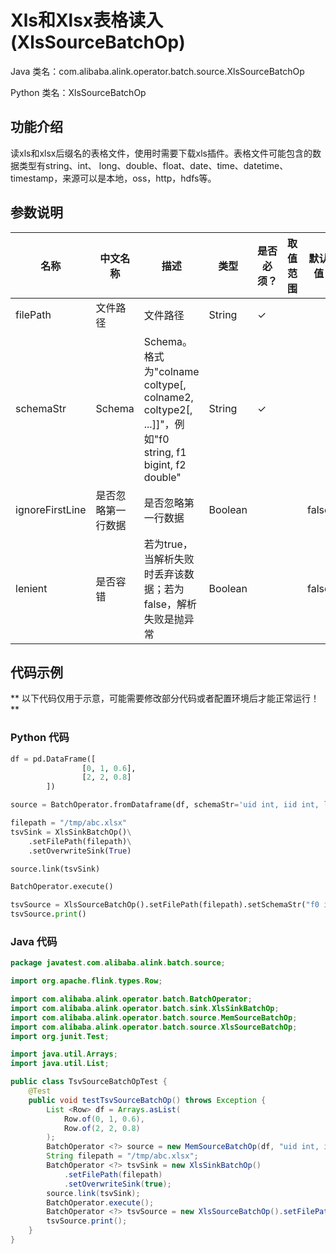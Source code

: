 # Xls和Xlsx表格读入 (XlsSourceBatchOp)
Java 类名：com.alibaba.alink.operator.batch.source.XlsSourceBatchOp

Python 类名：XlsSourceBatchOp


## 功能介绍
读xls和xlsx后缀名的表格文件，使用时需要下载xls插件。表格文件可能包含的数据类型有string、int、
long、double、float、date、time、datetime、timestamp，来源可以是本地，oss，http，hdfs等。

## 参数说明

| 名称 | 中文名称 | 描述 | 类型 | 是否必须？ | 取值范围 | 默认值 |
| --- | --- | --- | --- | --- | --- | --- |
| filePath | 文件路径 | 文件路径 | String | ✓ |  |  |
| schemaStr | Schema | Schema。格式为"colname coltype[, colname2, coltype2[, ...]]"，例如"f0 string, f1 bigint, f2 double" | String | ✓ |  |  |
| ignoreFirstLine | 是否忽略第一行数据 | 是否忽略第一行数据 | Boolean |  |  | false |
| lenient | 是否容错 | 若为true，当解析失败时丢弃该数据；若为false，解析失败是抛异常 | Boolean |  |  | false |


## 代码示例

** 以下代码仅用于示意，可能需要修改部分代码或者配置环境后才能正常运行！**

### Python 代码
```python
df = pd.DataFrame([
                [0, 1, 0.6],
                [2, 2, 0.8]
        ])

source = BatchOperator.fromDataframe(df, schemaStr='uid int, iid int, label double')

filepath = "/tmp/abc.xlsx"
tsvSink = XlsSinkBatchOp()\
    .setFilePath(filepath)\
    .setOverwriteSink(True)

source.link(tsvSink)

BatchOperator.execute()

tsvSource = XlsSourceBatchOp().setFilePath(filepath).setSchemaStr("f0 int, f1 int, f2 double")
tsvSource.print()

```
### Java 代码
```java
package javatest.com.alibaba.alink.batch.source;

import org.apache.flink.types.Row;

import com.alibaba.alink.operator.batch.BatchOperator;
import com.alibaba.alink.operator.batch.sink.XlsSinkBatchOp;
import com.alibaba.alink.operator.batch.source.MemSourceBatchOp;
import com.alibaba.alink.operator.batch.source.XlsSourceBatchOp;
import org.junit.Test;

import java.util.Arrays;
import java.util.List;

public class TsvSourceBatchOpTest {
	@Test
	public void testTsvSourceBatchOp() throws Exception {
		List <Row> df = Arrays.asList(
			Row.of(0, 1, 0.6),
			Row.of(2, 2, 0.8)
		);
		BatchOperator <?> source = new MemSourceBatchOp(df, "uid int, iid int, label double");
		String filepath = "/tmp/abc.xlsx";
		BatchOperator <?> tsvSink = new XlsSinkBatchOp()
			.setFilePath(filepath)
			.setOverwriteSink(true);
		source.link(tsvSink);
		BatchOperator.execute();
		BatchOperator <?> tsvSource = new XlsSourceBatchOp().setFilePath(filepath).setSchemaStr("f0 int, f1 int, f2 double");
		tsvSource.print();
	}
}
```

